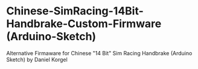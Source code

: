 # Chinese-SimRacing-14Bit-Handbrake-Custom-Firmware (Arduino-Sketch)
Alternative Firmaware for Chinese "14 Bit" Sim Racing Handbrake (Arduino Sketch) by Daniel Korgel
